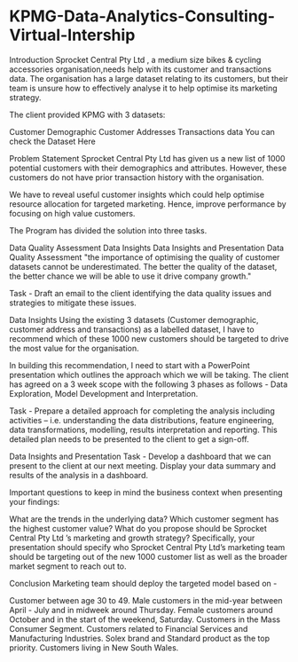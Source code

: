 # KPMG-Data-Analytics-Consulting-Virtual-Intership

Introduction
Sprocket Central Pty Ltd , a medium size bikes & cycling accessories organisation,needs help with its customer and transactions data. The organisation has a large dataset relating to its customers, but their team is unsure how to effectively analyse it to help optimise its marketing strategy.

The client provided KPMG with 3 datasets:

Customer Demographic
Customer Addresses
Transactions data
You can check the Dataset Here

Problem Statement
Sprocket Central Pty Ltd has given us a new list of 1000 potential customers with their demographics and attributes. However, these customers do not have prior transaction history with the organisation.

We have to reveal useful customer insights which could help optimise resource allocation for targeted marketing. Hence, improve performance by focusing on high value customers.

The Program has divided the solution into three tasks.

Data Quality Assessment
Data Insights
Data Insights and Presentation
Data Quality Assessment
"the importance of optimising the quality of customer datasets cannot be underestimated. The better the quality of the dataset, the better chance we will be able to use it drive company growth."

Task - Draft an email to the client identifying the data quality issues and strategies to mitigate these issues.


Data Insights
Using the existing 3 datasets (Customer demographic, customer address and transactions) as a labelled dataset, I have to recommend which of these 1000 new customers should be targeted to drive the most value for the organisation.

In building this recommendation, I need to start with a PowerPoint presentation which outlines the approach which we will be taking. The client has agreed on a 3 week scope with the following 3 phases as follows - Data Exploration, Model Development and Interpretation.

Task - Prepare a detailed approach for completing the analysis including activities – i.e. understanding the data distributions, feature engineering, data transformations, modelling, results interpretation and reporting. This detailed plan needs to be presented to the client to get a sign-off.



Data Insights and Presentation
Task - Develop a dashboard that we can present to the client at our next meeting. Display your data summary and results of the analysis in a dashboard.

Important questions to keep in mind the business context when presenting your findings:

What are the trends in the underlying data?
Which customer segment has the highest customer value?
What do you propose should be Sprocket Central Pty Ltd ’s marketing and growth strategy?
Specifically, your presentation should specify who Sprocket Central Pty Ltd’s marketing team should be targeting out of the new 1000 customer list as well as the broader market segment to reach out to.

Conclusion
Marketing team should deploy the targeted model based on -

Customer between age 30 to 49.
Male customers in the mid-year between April - July and in midweek around Thursday.
Female customers around October and in the start of the weekend, Saturday.
Customers in the Mass Consumer Segment.
Customers related to Financial Services and Manufacturing Industries.
Solex brand and Standard product as the top priority.
Customers living in New South Wales.
